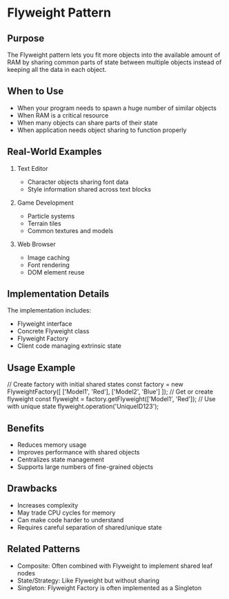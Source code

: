 # Flyweight Pattern

## Purpose
The Flyweight pattern lets you fit more objects into the available amount of RAM by sharing common parts of state between multiple objects instead of keeping all the data in each object.

## When to Use
- When your program needs to spawn a huge number of similar objects
- When RAM is a critical resource
- When many objects can share parts of their state
- When application needs object sharing to function properly

## Real-World Examples
1. Text Editor
   - Character objects sharing font data
   - Style information shared across text blocks

2. Game Development
   - Particle systems
   - Terrain tiles
   - Common textures and models

3. Web Browser
   - Image caching
   - Font rendering
   - DOM element reuse

## Implementation Details
The implementation includes:
- Flyweight interface
- Concrete Flyweight class
- Flyweight Factory
- Client code managing extrinsic state

## Usage Example
// Create factory with initial shared states
const factory = new FlyweightFactory([
['Model1', 'Red'],
['Model2', 'Blue']
]);
// Get or create flyweight
const flyweight = factory.getFlyweight(['Model1', 'Red']);
// Use with unique state
flyweight.operation('UniqueID123');

## Benefits
- Reduces memory usage
- Improves performance with shared objects
- Centralizes state management
- Supports large numbers of fine-grained objects

## Drawbacks
- Increases complexity
- May trade CPU cycles for memory
- Can make code harder to understand
- Requires careful separation of shared/unique state

## Related Patterns
- Composite: Often combined with Flyweight to implement shared leaf nodes
- State/Strategy: Like Flyweight but without sharing
- Singleton: Flyweight Factory is often implemented as a Singleton